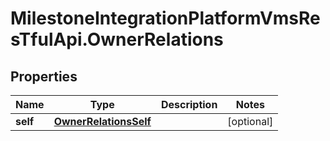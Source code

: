 # MilestoneIntegrationPlatformVmsResTfulApi.OwnerRelations

## Properties
Name | Type | Description | Notes
------------ | ------------- | ------------- | -------------
**self** | [**OwnerRelationsSelf**](OwnerRelationsSelf.md) |  | [optional] 
